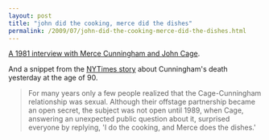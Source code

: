 ```yaml
---
layout: post
title: "john did the cooking, merce did the dishes"
permalink: /2009/07/john-did-the-cooking-merce-did-the-dishes.html
---
```


[A 1981 interview with Merce Cunningham and John Cage](http://www.youtube.com/v/ZNGpjXZovgk).

And a snippet from the [NYTimes story](http://www.nytimes.com/2009/07/28/arts/dance/28cunningham.html?_r=1&hp) about Cunningham's death yesterday at the age of 90.

> For many years only a few people realized that the Cage-Cunningham relationship was sexual. Although their offstage partnership became an open secret, the subject was not open until 1989, when Cage, answering an unexpected public question about it, surprised everyone by replying, 'I do the cooking, and Merce does the dishes.'
